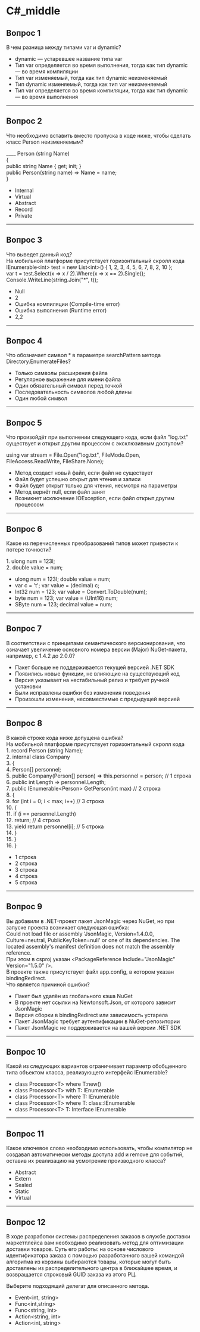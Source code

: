 # С#_middle

## **Вопрос 1**

В чем разница между типами var и dynamic?

* dynamic — устаревшее название типа var  
* Тип var определяется во время выполнения, тогда как тип dynamic — во время компиляции  
* Тип var изменяемый, тогда как тип dynamic неизменяемый  
* Тип dynamic изменяемый, тогда как тип var неизменяемый  
* Тип var определяется во время компиляции, тогда как тип dynamic — во время выполнения

---

## **Вопрос 2**

Что необходимо вставить вместо пропуска в коде ниже, чтобы сделать класс Person неизменяемым?

\_\_\_\_ Person (string Name)  
{  
    public string Name { get; init; }  
    public Person(string name) \=\> Name \= name;  
}

* Internal  
* Virtual  
* Abstract  
* Record  
* Private

---

## **Вопрос 3**

Что выведет данный код?  
На мобильной платформе присутствует горизонтальный скролл кода  
IEnumerable\<int\> test \= new List\<int\>() { 1, 2, 3, 4, 5, 6, 7, 8, 2, 10 };  
var t \= test.Select(x \=\> x / 2).Where(x \=\> x \== 2).Single();  
Console.WriteLine(string.Join("\*", t));

* Null  
* 2  
* Ошибка компиляции (Compile-time error)  
* Ошибка выполнения (Runtime error)  
* 2,2

---

## **Вопрос 4**

Что обозначает символ \* в параметре searchPattern метода Directory.EnumerateFiles?

* Только символы расширения файла  
* Регулярное выражение для имени файла  
* Один обязательный символ перед точкой  
* Последовательность символов любой длины  
* Один любой символ

---

## **Вопрос 5**

Что произойдёт при выполнении следующего кода, если файл "log.txt" существует и открыт другим процессом с эксклюзивным доступом?

using var stream \= File.Open("log.txt", FileMode.Open, FileAccess.ReadWrite, FileShare.None);

* Метод создаст новый файл, если файл не существует  
* Файл будет успешно открыт для чтения и записи  
* Файл будет открыт только для чтения, несмотря на параметры  
* Метод вернёт null, если файл занят  
* Возникнет исключение IOException, если файл открыт другим процессом

---

## **Вопрос 6**

Какое из перечисленных преобразований типов может привести к потере точности?

1\. ulong num \= 123l;  
2\. double value \= num;

* ulong num \= 123l; double value \= num;  
* var c \= 't'; var value \= (decimal) c;  
* Int32 num \= 123; var value \= Convert.ToDouble(num);  
* byte num \= 123; var value \= (UInt16) num;  
* SByte num \= 123; decimal value \= num;

---

## **Вопрос 7**

В соответствии с принципами семантического версионирования, что означает увеличение основного номера версии (Major) NuGet-пакета, например, с 1.4.2 до 2.0.0?

* Пакет больше не поддерживается текущей версией .NET SDK  
* Появились новые функции, не влияющие на существующий код  
* Версия указывает на нестабильный релиз и требует ручной установки  
* Были исправлены ошибки без изменения поведения  
* Произошли изменения, несовместимые с предыдущей версией

---

## **Вопрос 8**

В какой строке кода ниже допущена ошибка?  
На мобильной платформе присутствует горизонтальный скролл кода  
1\. record Person (string Name);  
2\. internal class Company  
3\. {  
4\.     Person\[\] personnel;  
5\.     public Company(Person\[\] person) \=\> this.personnel \= person; // 1 строка  
6\.     public int Length \=\> personnel.Length;  
7\.     public IEnumerable\<Person\> GetPerson(int max) // 2 строка  
8\.     {  
9\.         for (int i \= 0; i \< max; i++) // 3 строка  
10\.         {  
11\.             if (i \== personnel.Length)  
12\.                 return; // 4 строка  
13\.             yield return personnel\[i\]; // 5 строка  
14\.         }  
15\.     }  
16\. }

* 1 строка  
* 2 строка  
* 3 строка  
* 4 строка  
* 5 строка

---

## **Вопрос 9**

Вы добавили в .NET-проект пакет JsonMagic через NuGet, но при запуске проекта возникает следующая ошибка:  
Could not load file or assembly 'JsonMagic, Version=1.4.0.0, Culture=neutral, PublicKeyToken=null' or one of its dependencies. The located assembly's manifest definition does not match the assembly reference.  
При этом в csproj указан \<PackageReference Include="JsonMagic" Version="1.5.0" /\>.  
В проекте также присутствует файл app.config, в котором указан bindingRedirect.  
Что является причиной ошибки?

* Пакет был удалён из глобального кэша NuGet  
* В проекте нет ссылки на Newtonsoft.Json, от которого зависит JsonMagic  
* Версия сборки в bindingRedirect или зависимость устарела  
* Пакет JsonMagic требует аутентификации в NuGet-репозитории  
* Пакет JsonMagic не поддерживается на вашей версии .NET SDK

---

## **Вопрос 10**

Какой из следующих вариантов ограничивает параметр обобщенного типа объектом класса, реализующего интерфейс IEnumerable?

* class Processor\<T\> where T:new()  
* class Processor\<T\> with T: IEnumerable  
* class Processor\<T\> where T: IEnumerable  
* class Processor\<T\> where T: class::IEnumerable  
* class Processor\<T\> T: Interface IEnumerable

---

## **Вопрос 11**

Какое ключевое слово необходимо использовать, чтобы компилятор не создавал автоматически методы доступа add и remove для событий, оставив их реализацию на усмотрение производного класса?

* Abstract  
* Extern  
* Sealed  
* Static  
* Virtual

---

## **Вопрос 12**

В ходе разработки системы распределения заказов в службе доставки маркетплейса вам необходимо реализовать метод для оптимизации доставки товаров. Суть его работы: на основе числового идентификатора заказа с помощью разработанного вашей командой алгоритма из корзины выбираются товары, которые могут быть доставлены из распределительного центра в ближайшее время, и возвращается строковый GUID заказа из этого РЦ.

Выберите подходящий делегат для описанного метода.

* Event\<int, string\>  
* Func\<int,string\>  
* Func\<string, int\>  
* Action\<string, int\>  
* Action\<int, string\>